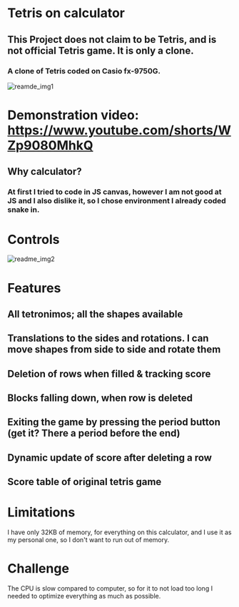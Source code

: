 # Tetris on calculator
## This Project does not claim to be Tetris, and is not official Tetris game. It is only a clone.
### A clone of Tetris coded on Casio fx-9750G.

![reamde_img1](https://github.com/user-attachments/assets/ddded2d2-efb5-4a70-a0c4-d2eb39bc6032)

# Demonstration video: https://www.youtube.com/shorts/WZp9080MhkQ

## Why calculator?
### At first I tried to code in JS canvas, however I am not good at JS and I also dislike it, so I chose environment I already coded snake in.

# Controls
![readme_img2](https://github.com/user-attachments/assets/93dfe1f3-a894-4800-95e5-f4a68a7f8894)

# Features
## All tetronimos; all the shapes available
## Translations to the sides and rotations. I can move shapes from side to side and rotate them
## Deletion of rows when filled & tracking score
## Blocks falling down, when row is deleted
## Exiting the game by pressing the period button (get it? There a period before the end)
## Dynamic update of score after deleting a row
## Score table of original tetris game

# Limitations
I have only 32KB of memory, for everything on this calculator, and I use it as my personal one, so I don't want to run out of memory.

# Challenge
The CPU is slow compared to computer, so for it to not load too long I needed to optimize everything as much as possible.


